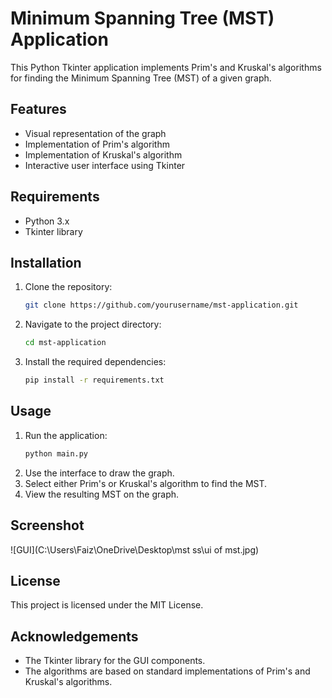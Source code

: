 # Minimum Spanning Tree (MST) Application

This Python Tkinter application implements Prim's and Kruskal's algorithms for finding the Minimum Spanning Tree (MST) of a given graph.

## Features

- Visual representation of the graph
- Implementation of Prim's algorithm
- Implementation of Kruskal's algorithm
- Interactive user interface using Tkinter

## Requirements

- Python 3.x
- Tkinter library

## Installation

1. Clone the repository:
    ```sh
    git clone https://github.com/yourusername/mst-application.git
    ```
2. Navigate to the project directory:
    ```sh
    cd mst-application
    ```
3. Install the required dependencies:
    ```sh
    pip install -r requirements.txt
    ```

## Usage

1. Run the application:
    ```sh
    python main.py
    ```
2. Use the interface to draw the graph.
3. Select either Prim's or Kruskal's algorithm to find the MST.
4. View the resulting MST on the graph.

## Screenshot
![GUI](C:\Users\Faiz\OneDrive\Desktop\mst ss\ui of mst.jpg)


## License

This project is licensed under the MIT License.

## Acknowledgements

- The Tkinter library for the GUI components.
- The algorithms are based on standard implementations of Prim's and Kruskal's algorithms.

